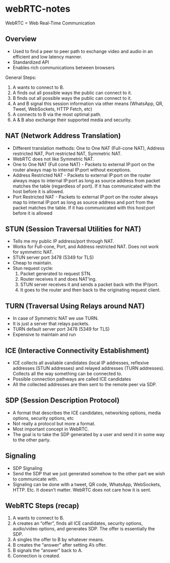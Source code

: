 # webRTC-notes

WebRTC = Web Real-Time Communication

## Overview
* Used to find a peer to peer path to exchange video and audio in an efficient and low latency manner.
* Standardized API
* Enables rich communications between browsers

General Steps:
1. A wants to connect to B.
2. A finds out all possible ways the public can connect to it.
3. B finds out all possible ways the public can connect to it.
4. A and B signal this session information via other means (WhatsApp, QR, Tweet, WebSockets, HTTP Fetch, etc)
5. A connects to B via the most optimal path.
6. A & B also exchange their supported media and security.

## NAT  (Network Address Translation)
* Different translation methods: One to One NAT (Full-cone NAT), Address restricted NAT, Port restricted NAT, Symmetric NAT.
* WebRTC does not like Symmetric NAT.
* One to One NAT (Full cone NAT) - Packets to external IP:port on the router always map to internal IP:port without exceptions.
* Address Restricted NAT - Packets to external IP:port on the router always maps to internal IP:port as long as source address from packet matches the table (regardless of port). If it has communicated with the host before it is allowed.
* Port Restricted NAT - Packets to external IP:port on the router always map to internal IP:port as long as source address and port from the packet matches the table. If it has communicated with this host:port before it is allowed

## STUN (Session Traversal Utilities for NAT)
* Tells me my public IP address/port through NAT.
* Works for Full-cone, Port, and Address restricted NAT. Does not work for symmetric NAT.
* STUN server port 3478 (5349 for TLS)
* Cheap to maintain.
* Stun request cycle:
	1. Packet generated to request STN.
	2. Router receives it and does NAT’ing.
	3. STUN server receives it and sends a packet back with the IP/port.
	4. It goes to the router and then back to the originating request client.

## TURN (Traversal Using Relays around NAT)
* In case of Symmetric NAT we use TURN.
* It is just a server that relays packets.
* TURN default server port 3478 (5349 for TLS)
* Expensive to maintain and run

## ICE (Interactive Connectivity Establishment)
* ICE collects all available candidates (local IP addresses, reflexive addresses (STUN addresses) and relayed addresses (TURN addresses). Collects all the way something can be connected to.
* Possible connection pathways are called ICE candidates
* All the collected addresses are then sent to the remote peer via SDP.

## SDP (Session Description Protocol)
* A format that describes the ICE candidates, networking options, media options, security options, etc
* Not really a protocol but more a format.
* Most important concept in WebRTC.
* The goal is to take the SDP generated by a user and send it in some way to the other party.

## Signaling
* SDP Signaling
* Send the SDP that we just generated somehow to the other part we wish to communicate with.
* Signaling can be done with a tweet, QR code, WhatsApp, WebSockets, HTTP. Etc. It doesn’t matter. WebRTC does not care how it is sent.

## WebRTC Steps (recap)
1. A wants to connect to B.
2. A creates an “offer”, finds all ICE candidates, security options, audio/video options, and generates SDP. The offer is essentially the SDP.
3. A singles the offer to B by whatever means.
4. B creates the “answer” after setting A’s offer.
5. B signals the “answer” back to A.
6. Connection is created.
